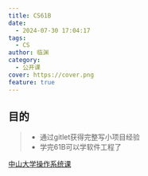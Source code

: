 ```yaml
---
title: CS61B
date:
  - 2024-07-30 17:04:17
tags:
  - CS
author: 临渊
category:
  - 公开课
cover: https://cover.png
feature: true
---
```


## 目的

> + 通过gitlet获得完整写小项目经验
> + 学完61B可以学软件工程了

[中山大学操作系统课](https://www.bilibili.com/video/BV1iy421q74x/?spm_id_from=333.788&vd_source=efe668b996e12f1b2eb34533e2022c70)



